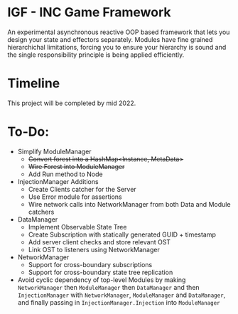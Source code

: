 # IGF - INC Game Framework

An experimental asynchronous reactive OOP based framework that lets you design your state and effectors separately. Modules have fine grained hierarchichal limitations, forcing you to ensure your hierarchy is sound and the single responsibility principle is being applied efficiently.

# Timeline

This project will be completed by mid 2022.

# To-Do:

- Simplify ModuleManager
  - ~~Convert forest into a HashMap<Instance, MetaData>~~
  - ~~Wire Forest into ModuleManager~~
  - Add Run method to Node
- InjectionManager Additions
  - Create Clients catcher for the Server
  - Use Error module for assertions
  - Wire network calls into NetworkManager from both Data and Module catchers
- DataManager
  - Implement Observable State Tree
  - Create Subscription with statically generated GUID + timestamp
  - Add server client checks and store relevant OST
  - Link OST to listeners using NetworkManager
- NetworkManager
  - Support for cross-boundary subscriptions
  - Support for cross-boundary state tree replication
- Avoid cyclic dependency of top-level Modules by making `NetworkManager` then `ModuleManager` then `DataManager` and then `InjectionManager` with `NetworkManager`, `ModuleManager` and `DataManager`, and finally passing in `InjectionManager.Injection` into `ModuleManager`
